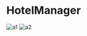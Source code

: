 # HotelManager
![a1](https://user-images.githubusercontent.com/28434329/32471227-c97ce3fe-c38e-11e7-85d2-123bd810cbe6.jpg)
![a2](https://user-images.githubusercontent.com/28434329/32471268-f53878c8-c38e-11e7-88b5-033be5e26ff4.jpg)
